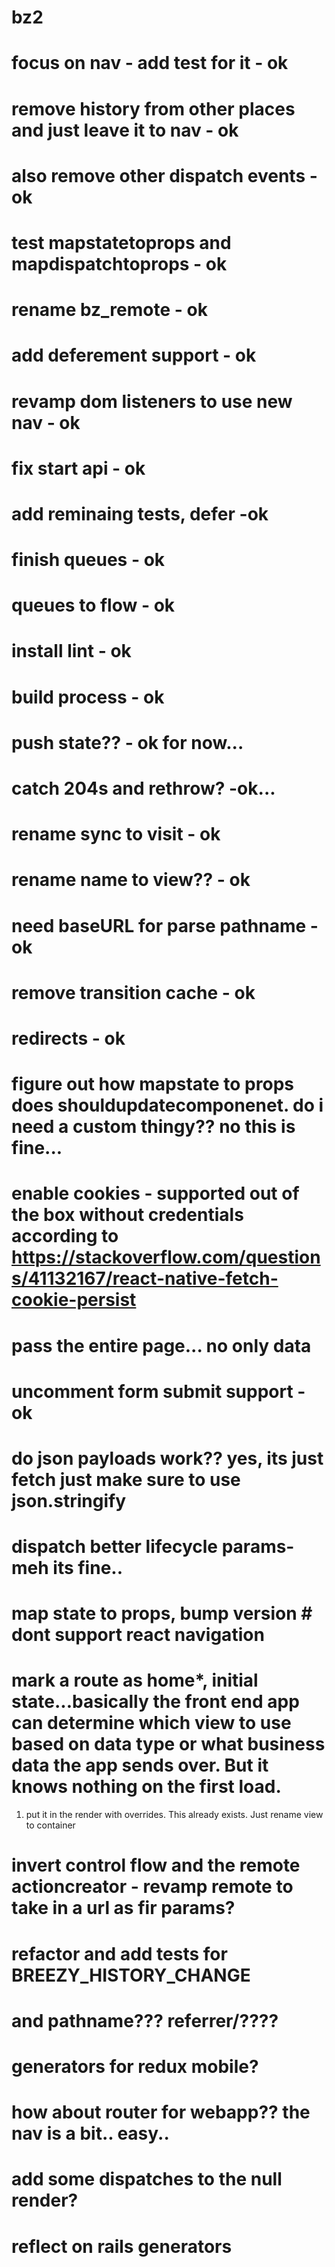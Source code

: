 # bz2

# focus on nav - add test for it - ok
# remove history from other places and just leave it to nav - ok
# also remove other dispatch events - ok
# test mapstatetoprops and mapdispatchtoprops - ok
# rename bz_remote - ok
# add deferement support - ok
# revamp dom listeners to use new nav - ok
# fix start api - ok
# add reminaing tests, defer -ok
# finish queues - ok
# queues to flow - ok
# install lint - ok
# build process - ok
# push state?? - ok for now...
# catch 204s and rethrow? -ok...
# rename sync to visit - ok
# rename name to view?? - ok
# need baseURL for parse pathname - ok
# remove transition cache - ok
# redirects - ok
# figure out how mapstate to props does shouldupdatecomponenet. do i need a custom thingy?? no this is fine... 
# enable cookies - supported out of the box without credentials according to https://stackoverflow.com/questions/41132167/react-native-fetch-cookie-persist
# pass the entire page... no only data
# uncomment form submit support - ok
# do json payloads work?? yes, its just fetch just make sure to use json.stringify
# dispatch better lifecycle params- meh its fine..
# map state to props, bump version # dont support react navigation

# mark a route as home*, initial state...basically the front end app can determine which view to use based on data type or what business data the app sends over. But it knows nothing on the first load.
1. put it in the render with overrides. This already exists. Just rename view to container

# invert control flow and the remote actioncreator - revamp remote to take in a url as fir params?
# refactor and add tests for BREEZY_HISTORY_CHANGE
# and pathname??? referrer/????
# generators for redux mobile?
# how about router for webapp?? the nav is a bit.. easy..
# add some dispatches to the null render?
# reflect on rails generators


